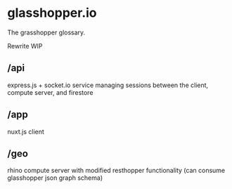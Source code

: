 # glasshopper.io

The grasshopper glossary.

Rewrite WIP

## /api

express.js + socket.io service managing sessions between the client, compute server, and firestore

## /app

nuxt.js client

## /geo

rhino compute server with modified resthopper functionality (can consume glasshopper json graph schema)